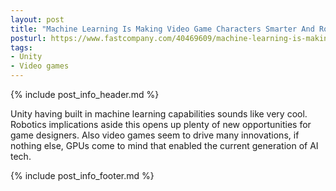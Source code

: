 ```yaml
---
layout: post
title: "Machine Learning Is Making Video Game Characters Smarter And Robots More Competent"
posturl: https://www.fastcompany.com/40469609/machine-learning-is-making-video-game-characters-smarter-and-robots-more-competent
tags:
- Unity
- Video games
---
```


{% include post_info_header.md %}

Unity having built in machine learning capabilities sounds like very cool. Robotics implications aside this opens up plenty of new opportunities for game designers. Also video games seem to drive many innovations, if nothing else, GPUs come to mind that enabled the current generation of AI tech.

<!--more-->
{% include post_info_footer.md %}
